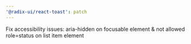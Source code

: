 ```yaml
---
'@radix-ui/react-toast': patch
---
```


Fix accessibility issues: aria-hidden on focusable element & not allowed role=status on list item element
